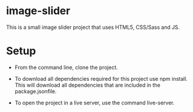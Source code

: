 # image-slider

This is a small image slider project that uses HTML5, CSS/Sass and JS.

# Setup

- From the command line, clone the project.

- To download all dependencies required for this project use npm install. This will download all dependencies that are included in the package.jsonfile.

- To open the project in a live server, use the command live-server.

